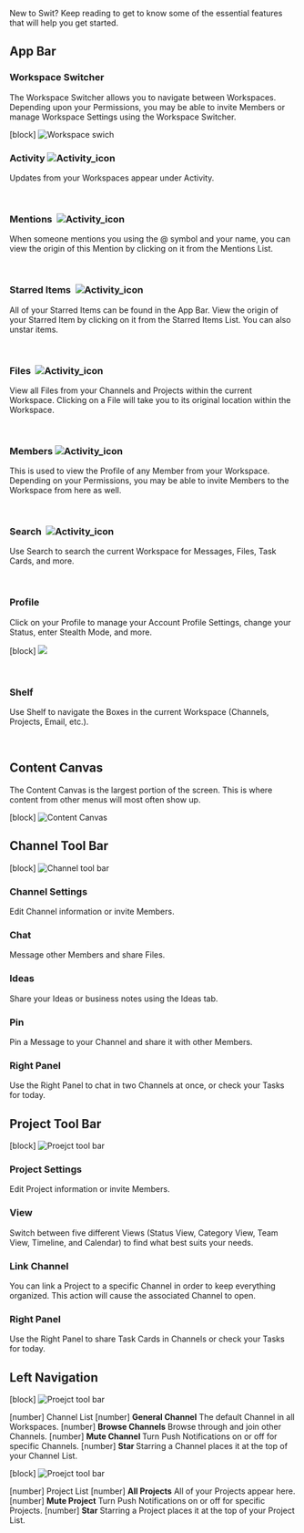 New to Swit? Keep reading to get to know some of the essential features that will help you get started.

## App Bar

### Workspace Switcher

The Workspace Switcher allows you to navigate between Workspaces. Depending upon your Permissions, you may be able to invite Members or manage Workspace Settings using the Workspace Switcher.


[block] ![Workspace swich](https://files.swit.io/help_image/GS_03_Workspace_swich.png) 
 
### Activity  ![Activity_icon](https://files.swit.io/help_image/GS_03_Activity_icon.png) 
Updates from your Workspaces appear under Activity.

<br>

### Mentions  &nbsp;![Activity_icon](https://files.swit.io/help_image/GS_03_Mention_icon.png)

When someone mentions you using the @ symbol and your name, you can view the origin of this Mention by clicking on it from the Mentions List.

<br>

### Starred Items &nbsp;![Activity_icon](https://files.swit.io/help_image/GS_03_Star_icon.png)
All of your Starred Items can be found in the App Bar. View the origin of your Starred Item by clicking on it from the Starred Items List. You can also unstar items. 

<br>

### Files &nbsp;![Activity_icon](https://files.swit.io/help_image/GS_03_File_icon.png)
View all Files from your Channels and Projects within the current Workspace. Clicking on a File will take you to its original location within the Workspace.

<br>

### Members ![Activity_icon](https://files.swit.io/help_image/GS_03_Member_icon.png)
This is used to view the Profile of any Member from your Workspace. Depending on your Permissions, you may be able to invite Members to the Workspace from here as well.

<br>

### Search &nbsp;![Activity_icon](https://files.swit.io/help_image/GS_03_Search_icon.png)
Use Search to search the current Workspace for Messages, Files, Task Cards, and more.

<br>

### Profile 
Click on your Profile to manage your Account Profile Settings, change your Status, enter Stealth Mode, and more.

[block] ![](https://files.swit.io/help_image/GS_03_profile.png)

<br>

### Shelf
Use Shelf to navigate the Boxes in the current Workspace (Channels, Projects, Email, etc.).

<br>

## Content Canvas
The Content Canvas is the largest portion of the screen. This is where content from other menus will most often show up.

[block] ![Content Canvas](https://files.swit.io/help_image/GS_03_Contents_canvas.png)


## Channel Tool Bar
[block] ![Channel tool bar](https://files.swit.io/help_image/GS_03_Channel_toolbar.png)

### Channel Settings
Edit Channel information or invite Members.

### Chat
Message other Members and share Files.

### Ideas
Share your Ideas or business notes using the Ideas tab.

### Pin
Pin a Message to your Channel and share it with other Members.

### Right Panel
Use the Right Panel to chat in two Channels at once, or check your Tasks for today.

## Project Tool Bar
[block] ![Proejct tool bar](https://files.swit.io/help_image/GS_03_Project_toolbar.png)

### Project Settings
Edit Project information or invite Members.

### View
Switch between five different Views (Status View, Category View, Team View, Timeline, and Calendar) to find what best suits your needs.

### Link Channel
You can link a Project to a specific Channel in order to keep everything organized. This action will cause the associated Channel to open.

### Right Panel
Use the Right Panel to share Task Cards in Channels or check your Tasks for today.

## Left Navigation
[block] ![Proejct tool bar](https://files.swit.io/help_image/GS_03_Navi_channl.png)

[number] Channel List 
[number] <b>General Channel</b>
The default Channel in all Workspaces.
[number] <b> Browse Channels</b>
Browse through and join other Channels.
[number] <b> Mute Channel </b>
Turn Push Notifications on or off for specific Channels.
[number] <b> Star </b>
Starring a Channel places it at the top of your Channel List.

[block] ![Proejct tool bar](https://files.swit.io/help_image/GS_03_Navi_project.png)


[number] Project List
[number] <b>All Projects</b>
All of your Projects appear here.
[number] <b>Mute Project</b>
Turn Push Notifications on or off for specific Projects.
[number] <b>Star</b>
Starring a Project places it at the top of your Project List.
